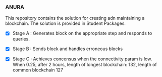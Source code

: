 ### ANURA 

This repository contains the solution for creating adn maintaining a blockchain.  The solution is provided in Student Packages. 

 - [x] Stage A : Generates block on the appropriate step and responds to queries.
 - [x] Stage B : Sends block and handles erroneous blocks
 - [x] Stage C : Achieves concensus when the connectivity param is low. When 0.25, after 2 hours, length of longest blockchain: 132, length of common blockchain 127

